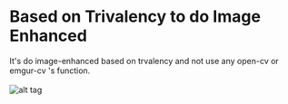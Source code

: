 # Based on Trivalency to do Image Enhanced

It's do image-enhanced based on trvalency and not use any open-cv or emgur-cv 's function.<br>
<br>
![alt tag]()<br>
